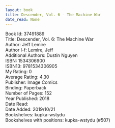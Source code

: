 ```yaml
---
layout: book
title: Descender, Vol. 6 - The Machine War
date_read: None
---
```


Book Id: 37491889<br />
Title: Descender, Vol. 6: The Machine War<br />
Author: Jeff Lemire<br />
Author l-f: Lemire, Jeff<br />
Additional Authors: Dustin Nguyen<br />
ISBN: 1534306900<br />
ISBN13: 9781534306905<br />
My Rating: 0<br />
Average Rating: 4.30<br />
Publisher: Image Comics<br />
Binding: Paperback<br />
Number of Pages: 152<br />
Year Published: 2018<br />
Date Read: <br />
Date Added: 2019/10/21<br />
Bookshelves: kupka-wstydu<br />
Bookshelves with positions: kupka-wstydu (#507)<br />

